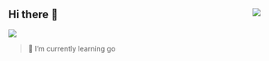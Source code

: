## Hi there 👋  <img align="right" src="https://komarev.com/ghpvc/?username=Amabeusz" />


<img  src="https://streak-stats.demolab.com?user=Amabeusz&theme=transparent&hide_border=true&border_radius=50" />

> 🌱 I’m currently learning go





